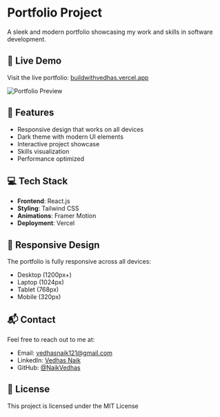 # Portfolio Project

A sleek and modern portfolio showcasing my work and skills in software development.

## 🔗 Live Demo

Visit the live portfolio: [buildwithvedhas.vercel.app](https://buildwithvedhas.vercel.app/)


![Portfolio Preview](/api/placeholder/800/400)

## 🚀 Features

- Responsive design that works on all devices
- Dark theme with modern UI elements
- Interactive project showcase
- Skills visualization
- Performance optimized

## 💻 Tech Stack

- **Frontend**: React.js
- **Styling**: Tailwind CSS
- **Animations**: Framer Motion
- **Deployment**: Vercel



## 📱 Responsive Design

The portfolio is fully responsive across all devices:

- Desktop (1200px+)
- Laptop (1024px)
- Tablet (768px)
- Mobile (320px)



## 📬 Contact

Feel free to reach out to me at:
- Email: vedhasnaik121@gmail.com
- LinkedIn: [Vedhas Naik](https://linkedin.com/in/yourprofile)
- GitHub: [@NaikVedhas](https://github.com/yourusername)

## 📄 License

This project is licensed under the MIT License 